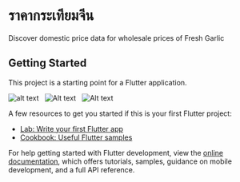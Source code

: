 # ราคากระเทียมจีน

Discover domestic price data for wholesale prices of Fresh Garlic

## Getting Started

This project is a starting point for a Flutter application.

![alt text](https://play-lh.googleusercontent.com/_5tI8trPx_Qx2F4C_UDFWniGN-4mOixQnf-jym8R1Jms_0mWBZTpe7KzxyHkmZhg7vnq=w526-h296-rw)&nbsp;&nbsp; ![Alt text](https://play-lh.googleusercontent.com/EzI4paOfzZ99OclRV1jN4Icm7se5_Xv3Iphprq4-iYyC1veJYroIN8pOOpjHhKd7hQc=w526-h296-rw)&nbsp;&nbsp; ![Alt text](https://play-lh.googleusercontent.com/vZUmvcZ4V-TaKJAfztIwQ7Owg_eNO5-jnPjXS0J1Y05M2r0vjqLo7KK6l_RCbEs4KgzY=w526-h296-rw)

A few resources to get you started if this is your first Flutter project:

- [Lab: Write your first Flutter app](https://docs.flutter.dev/get-started/codelab)
- [Cookbook: Useful Flutter samples](https://docs.flutter.dev/cookbook)

For help getting started with Flutter development, view the
[online documentation](https://docs.flutter.dev/), which offers tutorials,
samples, guidance on mobile development, and a full API reference.
